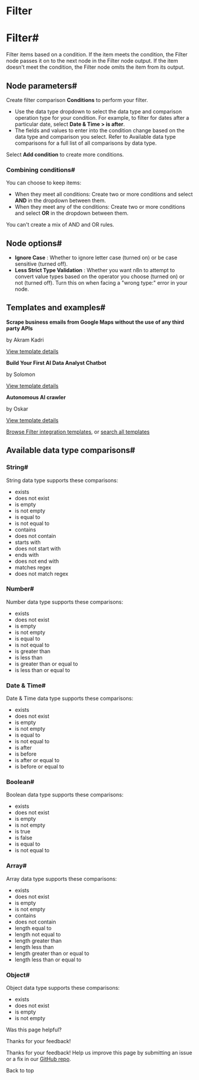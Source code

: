 # Filter

[ ](https://github.com/n8n-io/n8n-docs/edit/main/docs/integrations/builtin/core-nodes/n8n-nodes-base.filter.md "Edit this page")

# Filter#

Filter items based on a condition. If the item meets the condition, the Filter node passes it on to the next node in the Filter node output. If the item doesn't meet the condition, the Filter node omits the item from its output.

## Node parameters#

Create filter comparison **Conditions** to perform your filter.

  * Use the data type dropdown to select the data type and comparison operation type for your condition. For example, to filter for dates after a particular date, select **Date & Time > is after**.
  * The fields and values to enter into the condition change based on the data type and comparison you select. Refer to Available data type comparisons for a full list of all comparisons by data type.



Select **Add condition** to create more conditions.

### Combining conditions#

You can choose to keep items:

  * When they meet all conditions: Create two or more conditions and select **AND** in the dropdown between them.
  * When they meet any of the conditions: Create two or more conditions and select **OR** in the dropdown between them.



You can't create a mix of AND and OR rules.

## Node options#

  * **Ignore Case** : Whether to ignore letter case (turned on) or be case sensitive (turned off).
  * **Less Strict Type Validation** : Whether you want n8n to attempt to convert value types based on the operator you choose (turned on) or not (turned off). Turn this on when facing a "wrong type:" error in your node.



## Templates and examples#

**Scrape business emails from Google Maps without the use of any third party APIs**

by Akram Kadri

[View template details](https://n8n.io/workflows/2567-scrape-business-emails-from-google-maps-without-the-use-of-any-third-party-apis/)

**Build Your First AI Data Analyst Chatbot**

by Solomon

[View template details](https://n8n.io/workflows/3050-build-your-first-ai-data-analyst-chatbot/)

**Autonomous AI crawler**

by Oskar

[View template details](https://n8n.io/workflows/2315-autonomous-ai-crawler/)

[Browse Filter integration templates](https://n8n.io/integrations/filter/), or [search all templates](https://n8n.io/workflows/)

## Available data type comparisons#

### String#

String data type supports these comparisons:

  * exists
  * does not exist
  * is empty
  * is not empty
  * is equal to
  * is not equal to
  * contains
  * does not contain
  * starts with
  * does not start with
  * ends with
  * does not end with
  * matches regex
  * does not match regex



### Number#

Number data type supports these comparisons:

  * exists
  * does not exist
  * is empty
  * is not empty
  * is equal to
  * is not equal to
  * is greater than
  * is less than
  * is greater than or equal to
  * is less than or equal to



### Date & Time#

Date & Time data type supports these comparisons:

  * exists
  * does not exist
  * is empty
  * is not empty
  * is equal to
  * is not equal to
  * is after
  * is before
  * is after or equal to
  * is before or equal to



### Boolean#

Boolean data type supports these comparisons:

  * exists
  * does not exist
  * is empty
  * is not empty
  * is true
  * is false
  * is equal to
  * is not equal to



### Array#

Array data type supports these comparisons:

  * exists
  * does not exist
  * is empty
  * is not empty
  * contains
  * does not contain
  * length equal to
  * length not equal to
  * length greater than
  * length less than
  * length greater than or equal to
  * length less than or equal to



### Object#

Object data type supports these comparisons:

  * exists
  * does not exist
  * is empty
  * is not empty

Was this page helpful? 

Thanks for your feedback! 

Thanks for your feedback! Help us improve this page by submitting an issue or a fix in our [GitHub repo](https://github.com/n8n-io/n8n-docs). 

Back to top 
